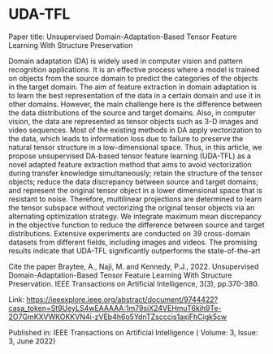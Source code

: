 # UDA-TFL
Paper title: Unsupervised Domain-Adaptation-Based Tensor Feature Learning With Structure Preservation

Domain adaptation (DA) is widely used in computer vision and pattern recognition applications. It is an effective process where a model is trained on objects from the source domain to predict the categories of the objects in the target domain. The aim of feature extraction in domain adaptation is to learn the best representation of the data in a certain domain and use it in other domains. However, the main challenge here is the difference between the data distributions of the source and target domains. Also, in computer vision, the data are represented as tensor objects such as 3-D images and video sequences. Most of the existing methods in DA apply vectorization to the data, which leads to information loss due to failure to preserve the natural tensor structure in a low-dimensional space. Thus, in this article, we propose unsupervised DA-based tensor feature learning (UDA-TFL) as a novel adapted feature extraction method that aims to avoid vectorization during transfer knowledge simultaneously; retain the structure of the tensor objects; reduce the data discrepancy between source and target domains; and represent the original tensor object in a lower dimensional space that is resistant to noise. Therefore, multilinear projections are determined to learn the tensor subspace without vectorizing the original tensor objects via an alternating optimization strategy. We integrate maximum mean discrepancy in the objective function to reduce the difference between source and target distributions. Extensive experiments are conducted on 39 cross-domain datasets from different fields, including images and videos. The promising results indicate that UDA-TFL significantly outperforms the state-of-the-art

Cite the paper
Braytee, A., Naji, M. and Kennedy, P.J., 2022. Unsupervised Domain-Adaptation-Based Tensor Feature Learning With Structure Preservation. IEEE Transactions on Artificial Intelligence, 3(3), pp.370-380.

Link:
https://ieeexplore.ieee.org/abstract/document/9744422?casa_token=St9UeyLS4wEAAAAA:1m79siX24VEHmuT6kih9Te-2O7GmKXVWKOKKVN4i-zVEb4h6o5YdnTZscccis1axjFhCigk5cw

Published in: IEEE Transactions on Artificial Intelligence ( Volume: 3, Issue: 3, June 2022)
